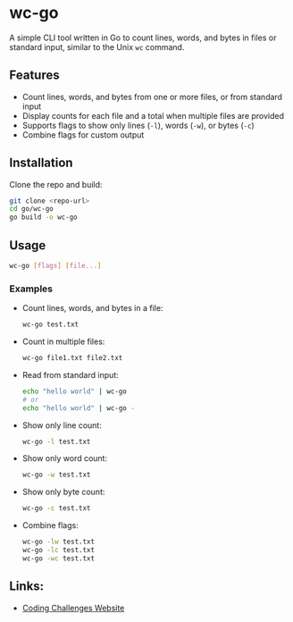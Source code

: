 # wc-go

A simple CLI tool written in Go to count lines, words, and bytes in files or standard input, similar to the Unix `wc` command.

## Features
- Count lines, words, and bytes from one or more files, or from standard input
- Display counts for each file and a total when multiple files are provided
- Supports flags to show only lines (`-l`), words (`-w`), or bytes (`-c`)
- Combine flags for custom output

## Installation

Clone the repo and build:

```sh
git clone <repo-url>
cd go/wc-go
go build -o wc-go
```

## Usage

```sh
wc-go [flags] [file...]
```

### Examples

- Count lines, words, and bytes in a file:
  ```sh
  wc-go test.txt
  ```
- Count in multiple files:
  ```sh
  wc-go file1.txt file2.txt
  ```
- Read from standard input:
  ```sh
  echo "hello world" | wc-go
  # or
  echo "hello world" | wc-go -
  ```
- Show only line count:
  ```sh
  wc-go -l test.txt
  ```
- Show only word count:
  ```sh
  wc-go -w test.txt
  ```
- Show only byte count:
  ```sh
  wc-go -c test.txt
  ```
- Combine flags:
  ```sh
  wc-go -lw test.txt
  wc-go -lc test.txt
  wc-go -wc test.txt
  ```

## Links:
- [Coding Challenges Website](https://codingchallenges.fyi/)